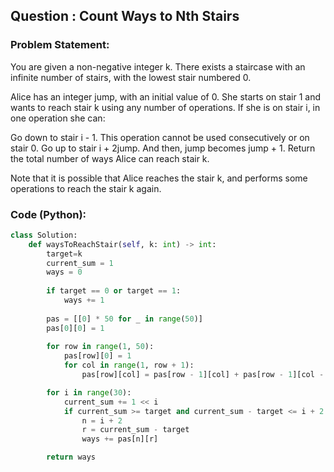 ## Question : Count Ways to Nth Stairs

### Problem Statement:
You are given a non-negative integer k. There exists a staircase with an infinite number of stairs, with the lowest stair numbered 0.

Alice has an integer jump, with an initial value of 0. She starts on stair 1 and wants to reach stair k using any number of operations. If she is on stair i, in one operation she can:

Go down to stair i - 1. This operation cannot be used consecutively or on stair 0.
Go up to stair i + 2jump. And then, jump becomes jump + 1.
Return the total number of ways Alice can reach stair k.

Note that it is possible that Alice reaches the stair k, and performs some operations to reach the stair k again.
### Code (Python):
```python
class Solution:
    def waysToReachStair(self, k: int) -> int:
        target=k
        current_sum = 1
        ways = 0
        
        if target == 0 or target == 1:
            ways += 1
        
        pas = [[0] * 50 for _ in range(50)]
        pas[0][0] = 1
        
        for row in range(1, 50):
            pas[row][0] = 1
            for col in range(1, row + 1):
                pas[row][col] = pas[row - 1][col] + pas[row - 1][col - 1]

        for i in range(30):
            current_sum += 1 << i
            if current_sum >= target and current_sum - target <= i + 2:
                n = i + 2
                r = current_sum - target
                ways += pas[n][r]

        return ways
        
